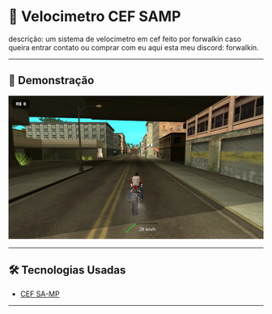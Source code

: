 # 📌 Velocimetro CEF SAMP

descrição:
um sistema de velocimetro em cef feito por forwalkin
caso queira entrar contato ou comprar com eu aqui esta meu discord: forwalkin.

---

## 🚀 Demonstração

![Preview](image.png)

---

## 🛠️ Tecnologias Usadas

- [CEF SA-MP](https://github.com/Pycckue-Bnepeg/samp-cef)
---
